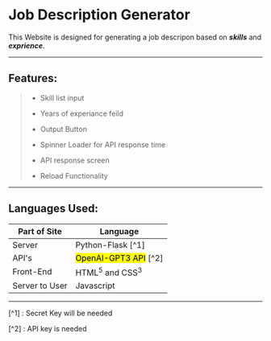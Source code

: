 # **Job Description Generator**

This Website is designed for generating a job descripon based on __*skills*__ and __*exprience*__.

---
## Features:
> - Skill list input
>
> - Years of experiance feild
>
> - Output Button
>
> - Spinner Loader for API response time
>
> - API response screen
>
> - Reload Functionality 
>

---

## Languages Used:
|Part of Site | Language |
|----|--------|
|Server | Python-Flask [^1] |
|API's | <mark>OpenAI-GPT3 API</mark> [^2] |
|Front-End | HTML<sup>5</sup> and CSS<sup>3</sup> |
|Server to User | Javascript |

---

[^1] : Secret Key will be needed

[^2] : API key is needed
